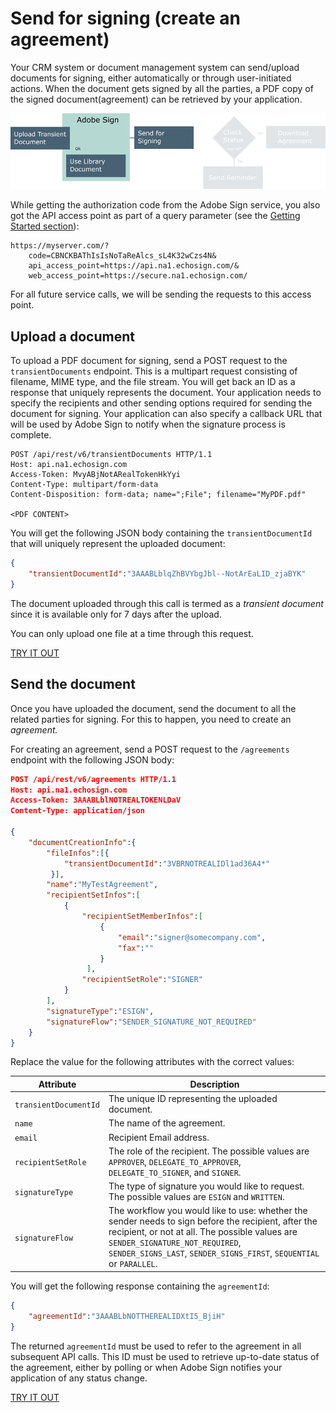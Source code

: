 # Send for signing (create an agreement)

Your CRM system or document management system can send/upload documents for signing, either automatically or through user-initiated actions. When the document gets signed by all the parties, a PDF copy of the signed document(agreement) can be retrieved by your application.

![Sending a document for signing](../img/sign_devguide_1.png)

While getting the authorization code from the Adobe Sign service, you also got the API access point as part of a query parameter (see the  [Getting Started section](../gstarted/get_access_token.md)):

```http
https://myserver.com/?  
    code=CBNCKBAThIsIsNoTaReAlcs_sL4K32wCzs4N&
    api_access_point=https://api.na1.echosign.com/&
    web_access_point=https://secure.na1.echosign.com/
```

For all future service calls, we will be sending the requests to this access point.

## Upload a document
To upload a PDF document for signing, send a POST request to the `transientDocuments` endpoint. This is a multipart request consisting of filename, MIME type, and the file stream. You will get back an ID as a response that uniquely represents the document. Your application needs to specify the recipients and other sending options required for sending the document for signing. Your application can also specify a callback URL that will be used by Adobe Sign to notify when the signature process is complete.

```http
POST /api/rest/v6/transientDocuments HTTP/1.1
Host: api.na1.echosign.com
Access-Token: MvyABjNotARealTokenHkYyi
Content-Type: multipart/form-data
Content-Disposition: form-data; name=";File"; filename="MyPDF.pdf"

<PDF CONTENT>
```

You will get the following JSON body containing the `transientDocumentId` that will uniquely represent the uploaded document:

```json
{
    "transientDocumentId":"3AAABLblqZhBVYbgJbl--NotArEaLID_zjaBYK"
}
```

The document uploaded through this call is termed as a _transient document_ since it is available only for 7 days after the upload.

You can only upload one file at a time through this request.

[TRY IT OUT](https://secure.na1.echosign.com/public/docs/restapi/v6#!/transientDocuments/createTransientDocument)

## Send the document
Once you have uploaded the document, send the document to all the related parties for signing. For this to happen, you need to create an _agreement._

For creating an agreement, send a POST request to the `/agreements` endpoint with the following JSON body:

```json
POST /api/rest/v6/agreements HTTP/1.1
Host: api.na1.echosign.com
Access-Token: 3AAABLblNOTREALTOKENLDaV
Content-Type: application/json

{
    "documentCreationInfo":{
        "fileInfos":[{
            "transientDocumentId":"3VBRNOTREALIDl1ad36A4*"
         }],
        "name":"MyTestAgreement",
        "recipientSetInfos":[
            {
                "recipientSetMemberInfos":[
                    {
                        "email":"signer@somecompany.com",
                        "fax":""
                    }
                 ],
                "recipientSetRole":"SIGNER"
            }
        ],
        "signatureType":"ESIGN",
        "signatureFlow":"SENDER_SIGNATURE_NOT_REQUIRED"
    }
}
```

Replace the value for the following attributes with the correct values:

| Attribute | Description |
|---|---|
| `transientDocumentId` | The unique ID representing the uploaded document. |
| `name` | The name of the agreement. |
| `email` | Recipient Email address. |
| `recipientSetRole` | The role of the recipient. The possible values are `APPROVER`, `DELEGATE_TO_APPROVER`, `DELEGATE_TO_SIGNER`, and `SIGNER`. |
| `signatureType` | The type of signature you would like to request. The possible values are `ESIGN` and `WRITTEN`. |
| `signatureFlow` | The workflow you would like to use: whether the sender needs to sign before the recipient, after the recipient, or not at all. The possible values are `SENDER_SIGNATURE_NOT_REQUIRED`, `SENDER_SIGNS_LAST`, `SENDER_SIGNS_FIRST`, `SEQUENTIAL` or `PARALLEL`. |


You will get the following response containing the `agreementId`:

```json
{
    "agreementId":"3AAABLbNOTTHEREALIDXtI5_BjiH"
}
```

The returned `agreementId` must be used to refer to the agreement in all subsequent API calls. This ID must be used to retrieve up-to-date status of the agreement, either by polling or when Adobe Sign notifies your application of any status change.

[TRY IT OUT](https://secure.na1.echosign.com/public/docs/restapi/v6#!/agreements/)